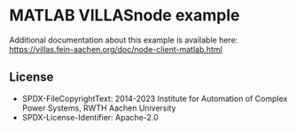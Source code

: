 # MATLAB VILLASnode example

Additional documentation about this example is available here:
<https://villas.fein-aachen.org/doc/node-client-matlab.html>

## License

- SPDX-FileCopyrightText: 2014-2023 Institute for Automation of Complex Power Systems, RWTH Aachen University
- SPDX-License-Identifier: Apache-2.0
